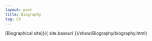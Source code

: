 ```yaml
---
layout: post
title: Biography
tag: CV
---
```


[Biographical site]({{ site.baseurl }}/show/Biography/biography.html)
